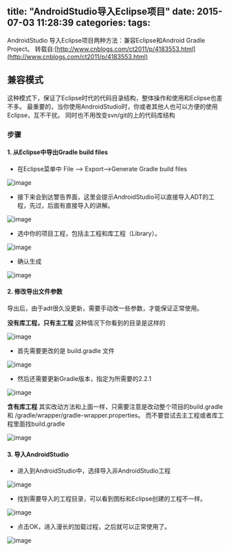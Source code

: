 title: "AndroidStudio导入Eclipse项目"
date: 2015-07-03 11:28:39
categories:
tags:
---
AndroidStudio 导入Eclipse项目两种方法：兼容Eclipse和Android Gradle Project。
转载自:[http://www.cnblogs.com/ct2011/p/4183553.html](http://www.cnblogs.com/ct2011/p/4183553.html)


## 兼容模式
这种模式下，保证了Eclipse时代的代码目录结构，整体操作和使用和Eclipse也差不多。
最重要的，当你使用AndroidStudio时，你或者其他人也可以方便的使用Eclipse，互不干扰。
同时也不用改变svn/git的上的代码库结构

### 步骤

#### 1. 从Eclipse中导出Gradle build files

- 在Eclipse菜单中 File --> Export-->Generate Gradle build files

![image](/img/studio_eclipse_1.png)

- 接下来会到达警告界面，这里会提示AndroidStudio可以直接导入ADT的工程，先过，后面有直接导入的讲解。

![image](/img/studio_eclipse_2.png)

- 选中你的项目工程，包括主工程和库工程（Library）。

![image](/img/studio_eclipse_3.png)

- 确认生成

![image](/img/studio_eclipse_4.png)

#### 2. 修改导出文件参数
导出后，由于adt很久没更新，需要手动改一些参数，才能保证正常使用。

**没有库工程，只有主工程**
这种情况下你看到的目录是这样的

![image](/img/studio_eclipse_5.png)

- 首先需要更改的是 build.gradle 文件

![image](/img/studio_eclipse_6.png)

- 然后还需要更新Gradle版本，指定为所需要的2.2.1

![image](/img/studio_eclipse_7.png)

**含有库工程**
其实改动方法和上面一样，只需要注意是改动整个项目的build.gradle和 /gradle/wrapper/gradle-wrapper.properties。
而不要尝试去主工程或者库工程里面找build.gradle

![image](/img/studio_eclipse_8.png)

#### 3. 导入AndroidStudio
- 进入到AndroidStudio中，选择导入非AndroidStudio工程

![image](/img/studio_eclipse_9.png)

- 找到需要导入的工程目录，可以看到图标和Eclipse创建的工程不一样。

![image](/img/studio_eclipse_10.png)

- 点击OK，进入漫长的加载过程，之后就可以正常使用了。

![image](/img/studio_eclipse_11.png)
